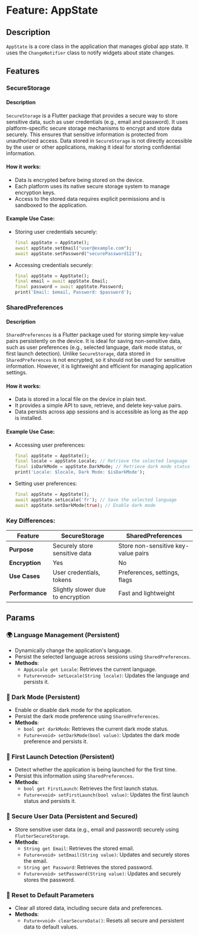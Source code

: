 # Feature: AppState

## Description
`AppState` is a core class in the application that manages global app state.
It uses the `ChangeNotifier` class to notify widgets about state changes.

## Features

### SecureStorage

#### Description

`SecureStorage` is a Flutter package that provides a secure way to store sensitive data, such as user credentials (e.g., email and password). It uses platform-specific secure storage mechanisms to encrypt and store data securely. This ensures that sensitive information is protected from unauthorized access. Data stored in `SecureStorage` is not directly accessible by the user or other applications, making it ideal for storing confidential information.

#### How it works:

- Data is encrypted before being stored on the device.
- Each platform uses its native secure storage system to manage encryption keys.
- Access to the stored data requires explicit permissions and is sandboxed to the application.

#### Example Use Case:

- Storing user credentials securely:
	```dart
	final appState = AppState();
	await appState.setEmail("user@example.com");
	await appState.setPassword("securePassword123");
	```

- Accessing credentials securely:
  ```dart
  final appState = AppState();
  final email = await appState.Email;
  final password = await appState.Password;
  print('Email: $email, Password: $password');
  ```

### SharedPreferences

#### Description

`SharedPreferences` is a Flutter package used for storing simple key-value pairs persistently on the device. It is ideal for saving non-sensitive data, such as user preferences (e.g., selected language, dark mode status, or first launch detection). Unlike `SecureStorage`, data stored in `SharedPreferences` is not encrypted, so it should not be used for sensitive information. However, it is lightweight and efficient for managing application settings.

#### How it works:

- Data is stored in a local file on the device in plain text.
- It provides a simple API to save, retrieve, and delete key-value pairs.
- Data persists across app sessions and is accessible as long as the app is installed.

#### Example Use Case:

- Accessing user preferences:
  ```dart
  final appState = AppState();
  final locale = appState.Locale; // Retrieve the selected language
  final isDarkMode = appState.DarkMode; // Retrieve dark mode status
  print('Locale: $locale, Dark Mode: $isDarkMode');
  ```
- Setting user preferences:
  ```dart
  final appState = AppState();
  await appState.setLocale('fr'); // Save the selected language
  await appState.setDarkMode(true); // Enable dark mode
  ```

### Key Differences:
| Feature               | SecureStorage                          | SharedPreferences                     |
|-----------------------|----------------------------------------|---------------------------------------|
| **Purpose**           | Securely store sensitive data          | Store non-sensitive key-value pairs   |
| **Encryption**        | Yes                                    | No                                    |
| **Use Cases**         | User credentials, tokens               | Preferences, settings, flags          |
| **Performance**       | Slightly slower due to encryption      | Fast and lightweight                  |

## Params

### 🌍 Language Management (Persistent)
- Dynamically change the application's language.
- Persist the selected language across sessions using `SharedPreferences`.
- **Methods**:
  - `AppLocale get Locale`: Retrieves the current language.
  - `Future<void> setLocale(String locale)`: Updates the language and persists it.

### 🌙 Dark Mode (Persistent)
- Enable or disable dark mode for the application.
- Persist the dark mode preference using `SharedPreferences`.
- **Methods**:
  - `bool get darkMode`: Retrieves the current dark mode status.
  - `Future<void> setDarkMode(bool value)`: Updates the dark mode preference and persists it.

### 🚀 First Launch Detection (Persistent)
- Detect whether the application is being launched for the first time.
- Persist this information using `SharedPreferences`.
- **Methods**:
  - `bool get FirstLaunch`: Retrieves the first launch status.
  - `Future<void> setFirstLaunch(bool value)`: Updates the first launch status and persists it.

### 🔑 Secure User Data (Persistent and Secured)
- Store sensitive user data (e.g., email and password) securely using `FlutterSecureStorage`.
- **Methods**:
  - `String get Email`: Retrieves the stored email.
  - `Future<void> setEmail(String value)`: Updates and securely stores the email.
  - `String get Password`: Retrieves the stored password.
  - `Future<void> setPassword(String value)`: Updates and securely stores the password.

### 🔄 Reset to Default Parameters
- Clear all stored data, including secure data and preferences.
- **Methods**:
  - `Future<void> clearSecureData()`: Resets all secure and persistent data to default values.
